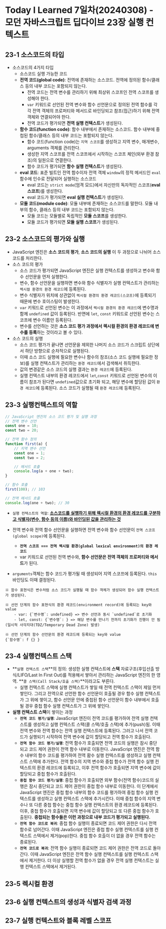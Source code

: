 # Today I Learned 7일차(20240308) - 모던 자바스크립트 딥다이브 23장 실행 컨텍스트

## 23-1 소스코드의 타입
- 소스코드의 4가지 타입
    - 소스코드 실행 가능한 코드
    - **전역 코드(global code)**: 전역에 존재하는 소스코드. 전역에 정의된 함수/클래스 등의 내부 코드는 포함되지 않는다.
        - 전역 코드는 전역 변수를 관리하기 위해 최상위 스코프인 전역 스코프를 생성해야 한다.
        - `var` 키워드로 선언된 전역 변수와 함수 선언문으로 정의된 전역 함수를 각각 전역 객체의 프로퍼티와 메서드로 바인딩되고 참조(접근)하기 위해 전역 객체와 연결되어야 한다.
        - 전역 코드가 평가되면 **전역 실행 컨텍스트**가 생성된다.
    - **함수 코드(function code)**: 함수 내부에서 존재하는 소스코드. 함수 내부에 중첩된 함수/클래스 등의 내부 코드는 포함되지 않는다.
        - 함수 코드(function code)는 `지역 스코프`를 생성하고 지역 변수, 매개변수, arguments 객체를 관리한다.
        - 생성한 지역 스코프를 전역 스코프에서 시작하는 스코프 체인(외부 환경 참조)의 일원으로 연결한다.
        - 함수 코드가 평가되면 **함수 실행 컨텍스트**가 생성된다.
    - **eval 코드**: 표준 빌트인 전역 함수이자 전역 객체 `window`의 정적 메서드인 `eval`함수에 인수로 전달되어 실행하는 소스코드
        - eval 코드는 `strict mode`(엄격 모드)에서 자신만의 독자적인 스코프(**eval 스코프**)를 생성한다.
        - eval 코드가 평가되면 **eval 실행 컨텍스트**가 생성된다.
    - **모듈 코드(module code)**: 모듈 내부에 존재하는 소스코드를 말한다. 모듈 내부의 함수, 클래스 등의 내부 코드는 포함되지 않는다.
        - 모듈 코드는 모듈별로 독립적인 **모듈 스코프**를 생성한다.
        - 모듈 코드가 평가되면 **모듈 실행 스코프**가 생성된다.

## 23-2 소스코드의 평가와 실행
- JavaScript 엔진은 **소스 코드의 평가**, **소스 코드의 실행** 이 두 과정으로 나뉘어 소스 코드를 처리한다.
- 소스 코드의 평가
    - 소스 코드가 평가되면 JavaScript 엔진은 실행 컨텍스트를 생성하고 변수와 함수 선언문을 먼저 실행한다.
    - 변수, 함수 선언문을 실행하면 변수와 함수 식별자가 실행 컨텍스트가 관리하는 `렉시컬 환경의 환경 레코드`에 등록된다.
    - 변수 식별자가 위치에 상관없이 `렉시컬 환경의 환경 레코드(스코프)`에 등록되기 때문에 변수 호이스팅이 발생한다.
    - `var` 키워드로 선언된 변수는 이 과정에서 `렉시컬 환경의 환경 레코드`에 변수명과 함께 `undefined` 값이 등록된다. 반면에 `let`, `const` 키워드로 선언된 변수는 스코프에 변수 이름만 등록된다.
    - 변수를 선언하는 것은 **소스 코드 평가 과정에서 렉시컬 환경의 환경 레코드에 변수를 등록**하는 것이라고 볼 수 있다.
- 소스 코드의 실행
    - 소스 코드 평가가 끝나면 선언문을 제외한 나머지 소스 코드가 스크립트 상단에서 하단 방향으로 순차적으로 실행된다.
    - 이때 소스 코드 실행에 필요한 변수나 함수의 참조(소스 코드 실행에 필요한 정보)를 실행 컨텍스트가 관리하는 `환경 레코드`에서 검색해서 취득한다.
    - 값의 변경같은 소스 코드의 실행 결과는 `환경 레코드`에 등록된다.
    - 실행 컨텍스트 내부의 환경 레코드에서 `let`,`const` 키워드로 선언된 변수의 이름이 참조가 된다면 `undefined`값으로 초기화 되고, 해당 변수에 할당된 값이 `환경 레코드`에 등록된다. 소스 코드가 실행될 때 `환경 레코드`에 등록된다.

## 23-3 실행컨텍스트의 역할
```javascript
// JavaScript 엔진의 소스 코드 평가 및 실행 과정
// 전역 변수 선언
const one = 10;
const two = 20;

// 전역 함수 정의
function first(a) {
    // 지역 변수 선언
    const one = 1;
    const two = 2;

    // 메서드 호출
    console.log(a + one + two);
}

// 함수 호출
first(100); // 103

// 전역 메서드 호출
console.log(one + two); // 30
```
- `실행 컨텍스트의 역할`: __<ins>소스코드를 실행하기 위해 렉시컬 환경의 환경 레코드를 구분하고 식별자(변수, 함수 등의 이름)와 바인딩된 값을 관리하는 것</ins>__

- 전역 변수와 전역 함수 선언문을 실행하면 전역 변수와 함수 선언문이 `전역 스코프(global scope)`에 등록된다.
    - **`전역 스코프 === 전역 렉시컬 환경(global lexical environment)의 환경 레코드`**
    - var 키워드로 선언된 전역 변수와, **함수 선언문은 전역 객체의 프로퍼티와 메서드**가 된다.
- `arguments`객체는 함수 코드가 평가될 때 생성되어 지역 스코프에 등록된다. `this` 바인딩도 이때 결정된다.
```plaintext
※ 함수 표현식은 변수처럼 소스 코드가 실행될 때 함수 객체가 생성되어 함수 실행 컨텍스트가 생성된다.

※ 선언 단계의 함수 표현식의 환경 레코드(environment record)에 등록되는 key와 value
    - var: {`변수명`: undefined} => 변수 선언과 동시 `undefined`로 초기화
    - let, const: {`변수명`: } => 해당 변수를 만나기 전까지 초기화가 진행이 안 됨(일시적 사각지대(TDZ/Temporary Dead Zone) 발생)

※ 선언 단계의 함수 선언문의 환경 레코드에 등록되는 key와 value
{`함수명`: f {} }
```

## 23-4 실행컨텍스트 스택
- **`실행 컨텍스트 스택`**의 정의: 생성한 실행 컨텍스트에 **스택** 자료구조(후입선출 방식/LIFO/Last In First Out)를 적용해서 쌓아서 관리하는 JavaScript 엔진의 한 영역. **`콜 스택(Call Stack/호출 스택)`**이라고도 부른다.
    - 실행 컨텍스트 스택에 실행 컨텍스트가 쌓일 때 전역 컨텍스트 스택이 제일 먼저 쌓인다. 그리고 전역으로 선언한 함수 선언문이 호출될 경우 함수 실행 컨텍스트가 그 위에 쌓이고, 함수 선언문 안에 중첩된 함수 선언문이 함수 내부에서 호출될 경우 중첩 함수 실행 컨텍스트가 그 위에 쌓인다.
- **실행 컨텍스트 스택**이 쌓이는 과정
    - **`전역 코드 평가/실행`**: JavaScript 엔진이 전역 코드를 평가하여 전역 실행 컨텍스트를 생성하고 실행 컨텍스트 스택(콜 스택/호출 스택)에 추가(push)됨. 이때 전역 변수와 전역 함수는 전역 실행 컨텍스트에 등록된다. 그러고 나서 전역 코드가 실행되기 시작하여 전역 변수에 값이 할당되고 전역 함수가 호출된다.
    - **`전역 함수 코드 평가/실행`**: 전역 함수가 호출되면 전역 코드의 실행은 잠시 중단되고 코드 제어 권한이 전역 함수 내부로 이동한다. JavaScript 엔진은 전역 함수 내부의 함수 코드를 평가하여 전역 홤수 실행 컨텍스트를 생성하고 실행 컨텍스트 스택에 추가한다. 전역 함수의 지역 변수와 중첩 함수가 전역 함수 실행 컨텍스트의 환경 레코드에 등록되고, 이후 전역 함수가 호출되면 지역 변수에 값이 할당되고 중첩 함수가 호출된다.
    - **`중첩 함수 코드 평가/실행`**: 중첩 함수가 호출되면 외부 함수(전역 함수)코드의 실행은 잠시 중단되고 코드 제어 권한이 중첩 함수 내부로 이동한다. 이 단계에서 JavaScript 엔진은 중첩 함수 내부의 함수 코드를 평가하여 중첩 함수 실행 컨텍스트를 생성하고 실행 컨텍스트 스택에 추가시킨다. 이때 중첩 함수의 지역 변수나 또 다른 중첩 함수는 중첩 함수 실행 컨텍스트의 환경 레코드에 등록된다. 이후, 중첩 함수가 호출되면 지역 변수에 값이 할당되고 또 다른 중첩 함수가 호출된다. **중첩되는 함수들은 이런 과정으로 내부 코드가 평가되고 실행된다.**
    - **`전역 함수 코드로 복귀`**: 중첩 함수 실행이 종료되면 코드 제어 권한은 다시 전역 함수로 넘어간다. 이때 JavaScript 엔진은 중첩 함수 실행 컨텍스트를 실행 컨텍스트 스택에서 제거(pop)한다. 중첩 함수 호출이 더 없을 경우 전역 함수는 종료된다.
    - **`전역 코드로 복귀`**: 전역 함수 실행이 종료되면 코드 제어 권한은 전역 코드로 돌아간다. 이때 JavaScript 엔진은 전역 함수 실행 컨텍스트를 실행 컨텍스트 스택에서 제거한다. 더 이상 실행할 전역 함수가 없을 경우 전역 실행 컨텍스트는 실행 컨텍스트 스택에서 제거된다.

## 23-5 렉시컬 환경

## 23-6 실행 컨텍스트의 생성과 식별자 검색 과정

## 23-7 실행 컨텍스트와 블록 레벨 스코프